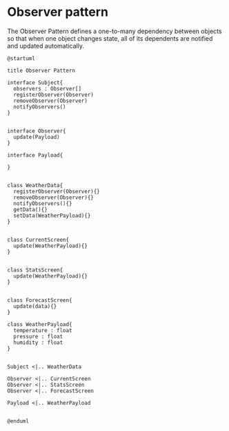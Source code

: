 # Observer pattern

The Observer Pattern defines a one-to-many
dependency between objects so that when one
object changes state, all of its dependents are
notified and updated automatically.


```plantuml
@startuml

title Observer Pattern

interface Subject{
  observers : Observer[]
  registerObserver(Observer)
  removeObserver(Observer)
  notifyObservers()
}


interface Observer{
  update(Payload)
}

interface Payload{

}


class WeatherData{
  registerObserver(Observer){}
  removeObserver(Observer){}
  notifyObservers(){}
  getData(){}
  setData(WeatherPayload){}
}


class CurrentScreen{
  update(WeatherPayload){}
}


class StatsScreen{
  update(WeatherPayload){}
}


class ForecastScreen{
  update(data){}
}

class WeatherPayload{
  temperature : float
  pressure : float
  humidity : float
}


Subject <|.. WeatherData

Observer <|.. CurrentScreen
Observer <|.. StatsScreen
Observer <|.. ForecastScreen

Payload <|.. WeatherPayload


@enduml
```
